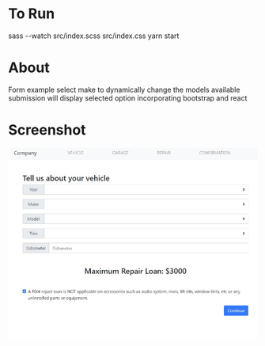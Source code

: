 # To Run
sass --watch src/index.scss src/index.css
yarn start

# About
Form example
select make to dynamically change the models available
submission will display selected option
incorporating bootstrap and react

# Screenshot
![screenshot](/public/screenshot.jpg)